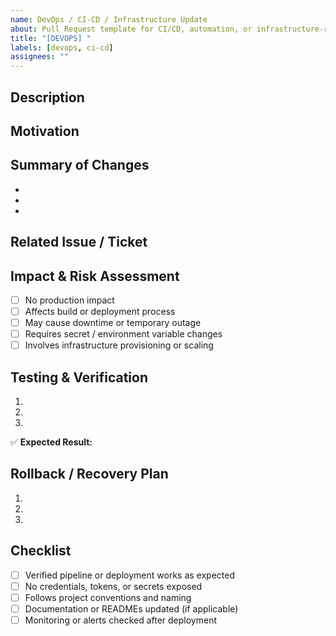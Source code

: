 ```yaml
---
name: DevOps / CI-CD / Infrastructure Update
about: Pull Request template for CI/CD, automation, or infrastructure-related changes
title: "[DEVOPS] "
labels: [devops, ci-cd]
assignees: ""
---
```


## Description

<!-- Explain what this PR changes (e.g. pipeline, Dockerfile, deployment, Terraform, etc.) -->

## Motivation

<!-- Why was this change made? (e.g. fix failing job, optimize build, improve deployment process, security update) -->

## Summary of Changes

<!-- List what was changed -->
- 
- 
- 

## Related Issue / Ticket

<!-- Reference related issues, e.g. closes #123 -->

## Impact & Risk Assessment

<!-- Describe potential impact of this change -->
- [ ] No production impact  
- [ ] Affects build or deployment process  
- [ ] May cause downtime or temporary outage  
- [ ] Requires secret / environment variable changes  
- [ ] Involves infrastructure provisioning or scaling  

## Testing & Verification

<!-- Explain how the change was tested or how to verify it works correctly -->

1.
2.
3.

✅ **Expected Result:**  
<!-- Describe expected outcome, e.g. "Build succeeds and deploys to staging automatically" -->

## Rollback / Recovery Plan

<!-- Describe what to do if this change needs to be reverted -->

1.
2.
3.

## Checklist

- [ ] Verified pipeline or deployment works as expected
- [ ] No credentials, tokens, or secrets exposed
- [ ] Follows project conventions and naming
- [ ] Documentation or READMEs updated (if applicable)
- [ ] Monitoring or alerts checked after deployment
